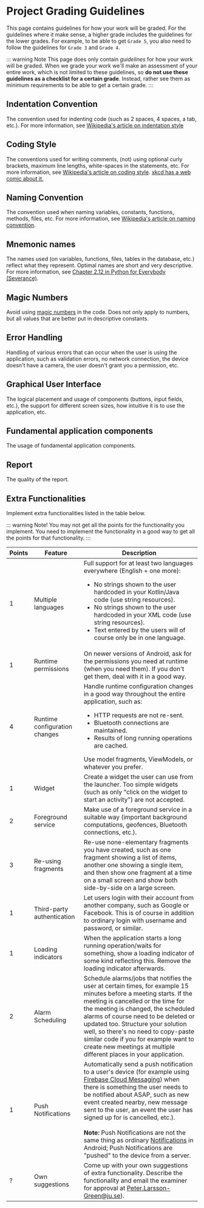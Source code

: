 # Project Grading Guidelines
This page contains guidelines for how your work will be graded. For the guidelines where it make sense, a higher grade includes the guidelines for the lower grades. For example, to be able to get `Grade 5`, you also need to follow the guidelines for `Grade 3` and `Grade 4`.

::: warning Note
This page does only contain *guidelines* for how your work will be graded. When we grade your work we'll make an assessment of your entire work, which is not limited to these guidelines, so **do not use these guidelines as a checklist for a certain grade**. Instead, rather see them as minimum requirements to be able to get a certain grade.
:::

## Indentation Convention
The convention used for indenting code (such as 2 spaces, 4 spaces, a tab, etc.). For more information, see [Wikipedia's article on indentation style](https://en.wikipedia.org/wiki/Indentation_style)

<GradingGuideline
	gradeU="No indentation convention has been used or there exists too many places where the convention has not been followed."
	grade3="The same indentation convention is mostly used, but at a few places the convention has not been followed."
	grade4="Each file correctly use an indentation convention, but different conventions are used in different files, and there's no consistency in when to use which one."
	grade5="The same indentation convention is consistently used across all files of the same type."
/>

## Coding Style
The conventions used for writing comments, (not) using optional curly brackets, maximum line lengths, white-spaces in the statements, etc. For more information, see [Wikipedia's article on coding style](https://en.wikibooks.org/wiki/Computer_Programming/Coding_Style). [xkcd has a web comic about it.](https://xkcd.com/1513/)

<GradingGuideline
	gradeU="No coding style has been used or there exists too many places where the style has not been followed."
	grade3="The same coding style is mostly used, but at a few places the style has not been followed."
	grade4="The same coding style is consistently used in each file, although individual files (even of the same type) use different coding styles."
	grade5="The same coding style is consistently used across all files of the same type."
/>

## Naming Convention
The convention used when naming variables, constants, functions, methods, files, etc. For more information, see [Wikipedia's article on naming convention](https://en.wikipedia.org/wiki/Naming_convention_(programming)).

<GradingGuideline
	gradeU="No naming convention has been used or there exists too many places where the convention has not been followed."
	grade3="The same naming convention is mostly used, but at a few places the convention has not been followed."
	grade4="The same naming convention is consistently used in each file, although individual files (even of the same type) use different naming conventions."
	grade5="The same naming convention is consistently used across all files of the same type."
/>

## Mnemonic names
The names used (on variables, functions, files, tables in the database, etc.) reflect what they represent. Optimal names are short and very descriptive. For more information, see [Chapter 2.12 in Python for Everybody (Severance)](https://eng.libretexts.org/Bookshelves/Computer_Science/Book%3A_Python_for_Everybody_(Severance)/2%3A_Variables%2C_Expressions%2C_and_Statements/2.12%3A_Choosing_Mnemonic_Variable_Names).

<GradingGuideline
	gradeU="Many names are not mnemonic."
	grade3="Many names (at least 90%) are mnemonic."
	grade4="Almost all names (at least 95%) are mnemonic."
	grade5="All names (100%) are mnemonic."
/>

## Magic Numbers
Avoid using [magic numbers](https://en.wikipedia.org/wiki/Magic_number_%28programming%29#Unnamed_numerical_constants) in the code. Does not only apply to numbers, but all values that are better put in descriptive constants.

<GradingGuideline
	gradeU="3 or more magic numbers exist."
	grade3="At most 2 magic numbers exist."
	grade4="At most 1 magic number exists."
	grade5="No magic numbers exist."
/>

## Error Handling
Handling of various errors that can occur when the user is using the application, such as validation errors, no network connection, the device doesn't have a camera, the user doesn't grant you a permission, etc.

<GradingGuideline
	gradeU="Errors are not handled, or the error messages shown are confusing to the user."
	grade3="Handles and display error messages for at least 90% of the errors that can occur."
	grade4="Handles and display error messages for at least 95% of the errors that can occur."
	grade5="Handles and display error messages for all errors that can occur."
/>

## Graphical User Interface
The logical placement and usage of components (buttons, input fields, etc.), the support for different screen sizes, how intuitive it is to use the application, etc.

<GradingGuideline
	gradeU="-"
	grade3="The user understands how to use the application without external instructions."
	grade4="-"
	grade5="-"
/>

## Fundamental application components
The usage of fundamental application components.

<GradingGuideline
	gradeU="-"
	grade3="Fundamental application components are used."
	grade4="Fundamental application components are mostly used properly, such as code belonging in a service is written in a service."
	grade5="Fundamental application components are used properly, including the communication between them (for example no global variables)."
/>

## Report
The quality of the report.

<GradingGuideline
	gradeU="The reader does not get a good understanding of what the project is about (the problem and the solution) nor how the solution works/will be used/has been implemented."
	grade3="The readers gets a good understanding of what the project is about and how the solution works/will be used/has been implemented. Figures are used, they have been numbered and given descriptive captions, and they are referred to from the main text using their figure numbers. The text does not contain obvious spelling mistake nor incomprehensible sentences."
	grade4="Chapters and sub-chapters are properly used to give the report a good structure. The reader can easily find the specific information she's looking for in the expected chapter/sub-chapter."
	grade5="Everything with the report is great."
/>

## Extra Functionalities
Implement extra functionalities listed in the table below.

<GradingGuideline
	gradeU="Not applicable."
	grade3="Implement extra functionalities worth at least 3 points in total."
	grade4="Implement extra functionalities worth at least 7 points in total."
	grade5="Implement extra functionalities worth at least 11 points in total."
/>

::: warning Note!
You may not get all the points for the functionality you implement. You need to implement the functionality in a good way to get all the points for that functionality.
:::

<table>
    <thead>
        <tr>
            <th>Points</th>
            <th>Feature</th>
            <th>Description</th>
        </tr>
    </thead>
    <tbody>
        <tr>
            <td>1</td>
            <td>Multiple languages</td>
            <td>
                Full support for at least two languages everywhere (English + one more):
                <ul>
                    <li>No strings shown to the user hardcoded in your Kotlin/Java code (use string resources).</li>
                    <li>No strings shown to the user hardcoded in your XML code (use string resources).</li>
                    <li>Text entered by the users will of course only be in one language.</li>
                </ul>
            </td>
        </tr>
        <tr>
            <td>1</td>
            <td>Runtime permissions</td>
            <td>On newer versions of Android, ask for the permissions you need at runtime (when you need them). If you don't get them, deal with it in a good way.</td>
        </tr>
        <tr>
            <td>4</td>
            <td>Runtime configuration changes</td>
            <td>
                Handle runtime configuration changes in a good way throughout the entire application, such as:
                <ul>
                    <li>HTTP requests are not re-sent.</li>
                    <li>Bluetooth connections are maintained.</li>
                    <li>Results of long running operations are cached.</li>
                </ul>
                Use model fragments, ViewModels, or whatever you prefer.
            </td>
        </tr>
        <tr>
            <td>1</td>
            <td>Widget</td>
            <td>Create a widget the user can use from the launcher. Too simple widgets (such as only "click on the widget to start an activity") are not accepted.</td>
        </tr>
        <tr>
            <td>2</td>
            <td>Foreground service</td>
            <td>Make use of a foreground service in a suitable way (important background computations, geofences, Bluetooth connections, etc.).</td>
        </tr>
        <tr>
            <td>3</td>
            <td>Re-using fragments</td>
            <td>Re-use none-elementary fragments you have created, such as one fragment showing a list of items, another one showing a single item, and then show one fragment at a time on a small screen and show both side-by-side on a large screen.</td>
        </tr>
        <tr>
            <td>1</td>
            <td>Third-party authentication</td>
            <td>Let users login with their account from another company, such as Google or Facebook. This is of course in addition to ordinary login with username and password, or similar.</td>
        </tr>
        <tr>
            <td>1</td>
            <td>Loading indicators</td>
            <td>When the application starts a long running operation/waits for something, show a loading indicator of some kind reflecting this. Remove the loading indicator afterwards.</td>
        </tr>
        <tr>
            <td>2</td>
            <td>Alarm Scheduling</td>
            <td>Schedule alarms/jobs that notifies the user at certain times, for example 15 minutes before a meeting starts. If the meeting is cancelled or the time for the meeting is changed, the scheduled alarms of course need to be deleted or updated too. Structure your solution well, so there's no need to copy-paste similar code if you for example want to create new meetings at multiple different places in your application.</td>
        </tr>
        <tr>
            <td>1</td>
            <td>Push Notifications</td>
            <td>Automatically send a push notification to a user's device (for example using <a href="https://firebase.google.com/docs/cloud-messaging" target="_blank">Firebase Cloud Messaging</a>) when there is something the user needs to be notified about ASAP, such as new event created nearby, new message sent to the user, an event the user has signed up for is cancelled, etc.).<br><br><b>Note: </b> Push Notifications are not the same thing as ordinary <a href="https://developer.android.com/guide/topics/ui/notifiers/notifications">Notifications</a> in Android; Push Notifications are "pushed" to the device from a server.</td>
        </tr>
        <tr>
            <td>?</td>
            <td>Own suggestions</td>
            <td>Come up with your own suggestions of extra functionality. Describe the functionality and email the examiner for approval at <a href="mailto:Peter.Larsson-Green@ju.se">Peter.Larsson-Green@ju.se</a>).</td>
        </tr>
    </tbody>
</table>